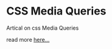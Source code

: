 # CSS Media Queries 

Artical on css Media Queries

read more [here...](https://altamishturk.hashnode.dev/the-css-box-model)